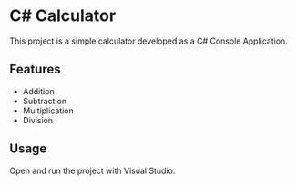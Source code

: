 # C# Calculator

This project is a simple calculator developed as a C# Console Application.

## Features
- Addition
- Subtraction
- Multiplication
- Division

## Usage
Open and run the project with Visual Studio.
